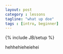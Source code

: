 ```yaml
---
layout: post
category : lessons
tagline: "what up doe"
tags : [intro, beginner]
---
```

{% include JB/setup %}


hehhehieheiehei